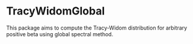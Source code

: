 # TracyWidomGlobal
This package aims to compute the Tracy-Widom distribution for arbitrary positive beta using global spectral method.
